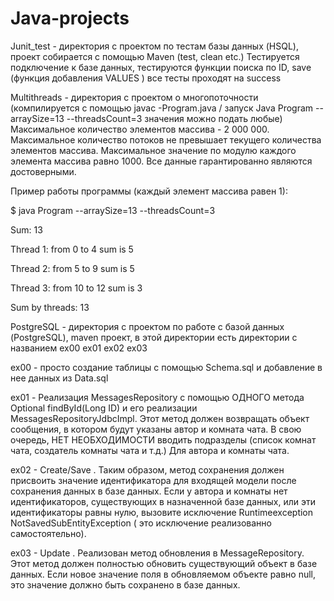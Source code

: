 # Java-projects

Junit_test - директория с проектом по тестам базы данных (HSQL), проект собирается с помощью Maven (test, clean etc.) Тестируется подключение к базе данных, тестируются функции поиска по ID, save (функция добавления VALUES )
все тесты проходят на success


Multithreads - директория с проектом о многопоточности (компилируется с помощью javac -Program.java / запуск Java Program --arraySize=13 --threadsCount=3 значения можно подать любые) Максимальное количество элементов массива - 2 000 000. Максимальное количество потоков не превышает текущего количества элементов массива. Максимальное значение по модулю каждого элемента массива равно 1000. Все данные гарантированно являются достоверными. 

Пример работы программы (каждый элемент массива равен 1):

$ java Program --arraySize=13 --threadsCount=3

Sum: 13

Thread 1: from 0 to 4 sum is 5

Thread 2: from 5 to 9 sum is 5

Thread 3: from 10 to 12 sum is 3

Sum by threads: 13

PostgreSQL - директория с проектом по работе с базой данных (PostgreSQL), maven проект, в этой директории есть директории с названием ex00 ex01 ex02 ex03

ex00 - просто создание таблицы с помощью Schema.sql и добавление в нее данных из Data.sql

ex01 - Реализация MessagesRepository с помощью ОДНОГО метода Optional<Message> findById(Long ID) и его реализации MessagesRepositoryJdbcImpl.
Этот метод должен возвращать объект сообщения, в котором будут указаны автор и комната чата. В свою очередь, НЕТ НЕОБХОДИМОСТИ вводить подразделы (список комнат чата, создатель комнаты чата и т.д.) Для автора и комнаты чата.

ex02 - Create/Save . Таким образом, метод сохранения должен присвоить значение идентификатора для входящей модели после сохранения данных в базе данных. Если у автора и комнаты нет идентификаторов, существующих в назначенной базе данных, или эти идентификаторы равны нулю, вызовите исключение Runtimeexception NotSavedSubEntityException ( это исключение реализованно самостоятельно). 

ex03 - Update . Реализован метод обновления в MessageRepository. Этот метод должен полностью обновить существующий объект в базе данных. Если новое значение поля в обновляемом объекте равно null, это значение должно быть сохранено в базе данных.
